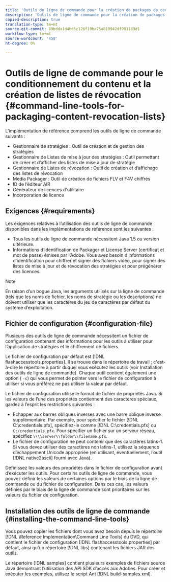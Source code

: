 ```yaml
---
title: 'Outils de ligne de commande pour la création de packages de contenu et la création de listes de révocation '
description: 'Outils de ligne de commande pour la création de packages de contenu et la création de listes de révocation '
copied-description: true
translation-type: tm+mt
source-git-commit: 89bdda1d4bd5c126f19ba75a819942df901183d1
workflow-type: tm+mt
source-wordcount: '458'
ht-degree: 0%

---
```



# Outils de ligne de commande pour le conditionnement du contenu et la création de listes de révocation {#command-line-tools-for-packaging-content-revocation-lists}

L’implémentation de référence comprend les outils de ligne de commande suivants :

* Gestionnaire de stratégies : Outil de création et de gestion des stratégies
* Gestionnaire de Listes de mise à jour des stratégies : Outil permettant de créer et d’afficher des listes de mise à jour de stratégie
* Gestionnaire de Listes de révocation : Outil de création et d’affichage des listes de révocation
* Media Packager : Outil de création de fichiers FLV et F4V chiffrés
* ID de l’éditeur AIR
* Générateur de licences d&#39;utilitaire
* Incorporation de licence

## Exigences {#requirements}

Les exigences relatives à l’utilisation des outils de ligne de commande disponibles dans les implémentations de référence sont les suivantes :

* Tous les outils de ligne de commande nécessitent Java 1.5 ou version ultérieure.
* Informations d’identification de Packager et License Server (certificat et mot de passe) émises par l’Adobe. Vous avez besoin d’informations d’identification pour chiffrer et signer des fichiers vidéo, pour signer des listes de mise à jour et de révocation des stratégies et pour prégénérer des licences.

>[!NOTE]
>
>En raison d’un bogue Java, les arguments utilisés sur la ligne de commande (tels que les noms de fichier, les noms de stratégie ou les descriptions) ne doivent utiliser que les caractères du jeu de caractères par défaut du système d’exploitation.

## Fichier de configuration {#configuration-file}

Plusieurs des outils de ligne de commande nécessitent un fichier de configuration contenant des informations pour les outils à utiliser pour l’application de stratégies et le chiffrement de fichiers.

Le fichier de configuration par défaut est [!DNL flashaccesstools.properties]. Il se trouve dans le répertoire de travail ; c&#39;est-à-dire le répertoire à partir duquel vous exécutez les outils (voir Installation des outils de ligne de commande). Chaque outil contient également une option ( `-c`) qui vous permet de pointer vers le fichier de configuration à utiliser si vous préférez ne pas utiliser la valeur par défaut.

Le fichier de configuration utilise le format de fichier de propriétés Java. Si les valeurs de l’une des propriétés contiennent des caractères spéciaux, gardez à l’esprit les restrictions suivantes :

* Echapper aux barres obliques inverses avec une barre oblique inverse supplémentaire. Par exemple, pour spécifier le fichier [!DNL C:\credentials.pfx], spécifiez-le comme [!DNL C:\\credentials.pfx] ou `C:/credentials.pfx`. Pour spécifier un fichier sur un serveur réseau, spécifiez `\\\\server\\folder\\filename.pfx`.
* Le fichier de configuration ne peut contenir que des caractères latins-1. Si vous devez utiliser des caractères non latins-1, utilisez la séquence d’échappement Unicode appropriée (en utilisant, éventuellement, l’outil [!DNL native2ascii] fourni avec Java).

Définissez les valeurs des propriétés dans le fichier de configuration avant d’exécuter les outils. Pour certains outils de ligne de commande, vous pouvez définir les valeurs de certaines options par le biais de la ligne de commande ou du fichier de configuration. Dans ces cas, les valeurs définies par le biais de la ligne de commande sont prioritaires sur les valeurs du fichier de configuration.

## Installation des outils de ligne de commande {#installing-the-command-line-tools}

Vous pouvez copier les fichiers dont vous avez besoin depuis le répertoire [!DNL \Reference Implementation\Command Line Tools] du DVD, qui contient le fichier de configuration [!DNL flashaccesstools.properties] par défaut, ainsi qu&#39;un répertoire [!DNL libs] contenant les fichiers JAR des outils.

Le répertoire [!DNL samples] contient plusieurs exemples de fichiers source Java démontrant l’utilisation des API SDK d’accès aux Adobes. Pour créer et exécuter les exemples, utilisez le script Ant [!DNL build-samples.xml].